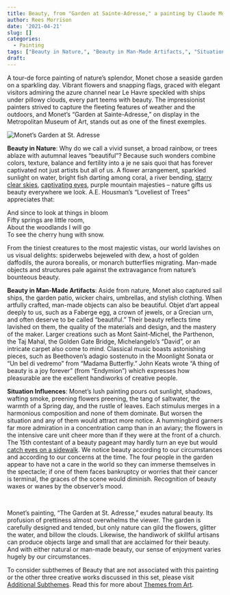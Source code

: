```yaml
---
title: Beauty, from "Garden at Sainte-Adresse," a painting by Claude Monet
author: Rees Morrison
date: '2021-04-21'
slug: []
categories:
  - Painting
tags: ["Beauty in Nature,", "Beauty in Man-Made Artifacts,", "Situation Influences",]
draft: 
---
```


A tour-de force painting of nature’s splendor, Monet chose a seaside garden on a sparkling day.  Vibrant flowers and snapping flags, graced with elegant visitors admiring the azure channel near Le Havre speckled with ships under pillowy clouds, every part teems with beauty.  The impressionist painters strived to capture the fleeting features of weather and the outdoors, and Monet’s “Garden at Sainte-Adresse,” on display in the Metropolitan Museum of Art, stands out as one of the finest exemples.

<!--more-->

![Monet’s Garden at St. Adresse](/media/BeautyMonet.jpg)

**Beauty in Nature**:  Why do we call a vivid sunset, a broad rainbow, or trees ablaze with autumnal leaves “beautiful”?  Because such wonders combine colors, texture, balance and fertility into a je ne sais quoi that has forever captivated not just artists but all of us.  A flower arrangement, sparkled sunlight on water, bright fish darting among coral, a river bending, [starry clear skies](https://bit.ly/3sB967G), [captivating eyes](https://bit.ly/3sB967G), purple mountain majesties – nature gifts us beauty everywhere we look.  A.E. Housman’s “Loveliest of Trees” appreciates that:  

And since to look at things in bloom  
Fifty springs are little room,  
About the woodlands I will go   
To see the cherry hung with snow.  

From the tiniest creatures to the most majestic vistas, our world lavishes on us visual delights: spiderwebs bejeweled with dew, a host of golden daffodils, the aurora borealis, or monarch butterflies migrating.  Man-made objects and structures pale against the extravagance from nature’s bounteous beauty. 

**Beauty in Man-Made Artifacts**:  Aside from nature, Monet also captured sail ships, the garden patio, wicker chairs, umbrellas, and stylish clothing.  When artfully crafted, man-made objects can also be beautiful.  Objet d’art appeal deeply to us, such as a Faberge egg, a crown of jewels, or a Grecian urn, and often deserve to be called “beautiful.”  Their beauty reflects time lavished on them, the quality of the materials and design, and the mastery of the maker.  Larger creations such as Mont Saint-Michel, the Parthenon, the Taj Mahal, the Golden Gate Bridge, Michelangelo’s “David”, or an intricate carpet also come to mind.  Classical music boasts astonishing pieces, such as Beethoven’s adagio sostenuto in the Moonlight Sonata or “Un bel di vedremo” from “Madama Butterfly.” John Keats wrote “A thing of beauty is a joy forever” (from “Endymion”) which expresses how pleasurable are the excellent handiworks of creative people.

**Situation Influences**:   Monet’s lush painting pours out sunlight, shadows, wafting smoke, preening flowers preening, the tang of saltwater, the warmth of a Spring day, and the rustle of leaves.  Each stimulus merges in a harmonious composition and none of them dominate.  But worsen the situation and any of them would attract more notice.  A hummingbird garners far more admiration in a concentration camp than in an aviary; the flowers in the intensive care unit cheer more than if they were at the front of a church.  The 15th contestant of a beauty pageant may hardly turn an eye but would [catch eyes on a sidewalk](https://bit.ly/3er5yzI). We notice beauty according to our circumstances and according to our concerns at the time. The four people in the garden appear to have not a care in the world so they can immerse themselves in the spectacle; if one of them faces bankruptcy or worries that their cancer is terminal, the graces of the scene would diminish.  Recognition of beauty waxes or wanes by the observer’s mood.

&nbsp;

Monet’s painting, “The Garden at St. Adresse,” exudes natural beauty.  Its profusion of prettiness almost overwhelms the viewer.  The garden is carefully designed and tended, but only nature can gild the flowers, glitter the water, and billow the clouds.  Likewise, the handiwork of skillful artisans can produce objects large and small that are acclaimed for their beauty.  And with either natural or man-made beauty, our sense of enjoyment varies hugely by our circumstances.  

To consider subthemes of Beauty that are not associated with this painting or the other three creative works discussed in this set, please visit [Additional Subthemes](https://themesfromart.com/post/2021-04-21-beauty-additional-subthemes/beautyaddl/). Read this for more about [Themes from Art](http://bit.ly/3sRXopI).
